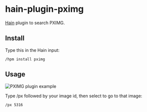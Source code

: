 # hain-plugin-pximg
[Hain](https://github.com/appetizermonster/hain) plugin to search PXIMG.

## Install

Type this in the Hain input:
```
/hpm install pximg
```

## Usage

![PXIMG plugin example](hain-plugin-pximg.gif)

Type /px followed by your image id, then select to go to that image:
```
/px 5316
```
